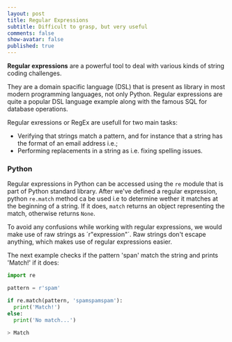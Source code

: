 ```yaml
---
layout: post
title: Regular Expressions
subtitle: Difficult to grasp, but very useful
comments: false
show-avatar: false
published: true
---
```


**Regular expressions** are a powerful tool to deal with various kinds of string coding challenges.

They are a domain spacific language (DSL) that is present as library in most modern programming languages, not only Python. Regular expressions are quite a popular DSL language example along with the famous SQL for database operations.

Regular exressions or RegEx are usefull for two main tasks:

* Verifying that strings match a pattern, and for instance that a string has the format of an email address i.e.;
* Performing replacements in a string as i.e. fixing spelling issues.


### Python
Regular expressions in Python can be accessed using the `re` module that is part of Python standard library.
After we've defined a regular expression, python `re.match` method ca be used i.e to determine wether it matches at the beginning of a string. If it does, `match` returns an object representing the match, otherwise returns `None`.

To avoid any confusions while working with regular expressions, we would make use of raw strings as ´r"expression"´.
Raw strings don't escape anything, which makes use of regular expressions easier.

The next example checks if the pattern 'span' match the string and prints 'Match!' if it does:

```python
import re

pattern = r'spam'

if re.match(pattern, 'spamspamspam'):
  print('Match!')
else:
  print('No match...')
  
> Match
```
